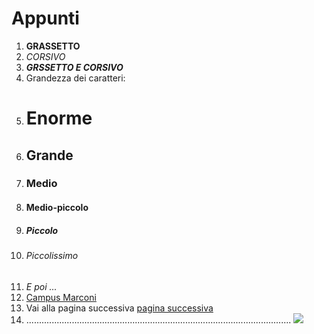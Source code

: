 # Appunti
1) **GRASSETTO**
2) _CORSIVO_
3) **_GRSSETTO E CORSIVO_**
4) Grandezza dei caratteri:
5) # Enorme
6) ## Grande
7) ### Medio
8) #### Medio-piccolo
9) ##### Piccolo
10) ###### Piccolissimo
11) _E poi ..._
12) [Campus Marconi](https://campus.marconivr.it/mod/page/view.php?id=155794)
13) Vai alla pagina successiva [pagina successiva][pagina dopo]
15) [pagina dopo]: https://github.com/Antolini-Mattia/Appunti/blob/main/pagina%20successiva
.........................................................................................................
  ![](https://it.wikipedia.org/wiki/Dio_Padre#/media/File:Cima_da_Conegliano,_God_the_Father.jpg)
